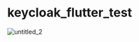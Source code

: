 # keycloak_flutter_test


![untitled_2](https://github.com/user-attachments/assets/b66b8171-f1a1-4d99-aa3f-790e23b4f6da)
